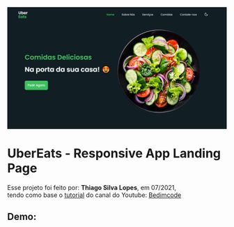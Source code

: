 <!---->
<div align="center">
<img src="./ReadMeFiles/app.jpg" align="center">
</div>

# UberEats - Responsive App Landing Page

<p>Esse projeto foi feito por: <strong>Thiago Silva Lopes</strong>, em 07/2021,</br>
tendo como base o <a href="https://www.youtube.com/watch?v=5RIFrZEjURA" target="_blank">tutorial</a>
do canal do Youtube: <a href="https://www.youtube.com/channel/UCgkDs77BoEhMIgRUB4MKrtQ" target="_blank">
Bedimcode</a></p>

## Demo:
